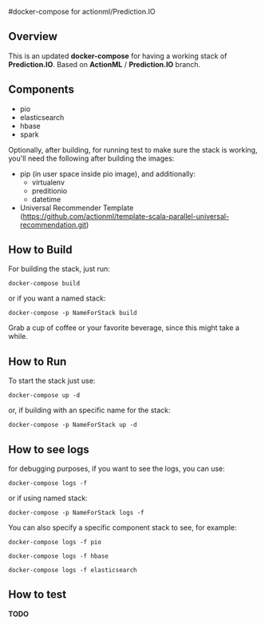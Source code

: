 #docker-compose for actionml/Prediction.IO

## Overview

This is an updated **docker-compose** for having a working stack of **Prediction.IO**.  Based on **ActionML** / **Prediction.IO** branch.


## Components
* pio
* elasticsearch
* hbase
* spark

Optionally, after building, for running test to make sure the stack is working, you'll need the following after building the images:

* pip (in user space inside pio image), and additionally:
  * virtualenv 
  * preditionio 
  * datetime 
* Universal Recommender Template (https://github.com/actionml/template-scala-parallel-universal-recommendation.git)


## How to Build

For building the stack, just run:

```docker-compose build```

or if you want a named stack:

```docker-compose -p NameForStack build```

Grab a cup of coffee or your favorite beverage, since this might take a while.

## How to Run
To start the stack just use:

```docker-compose up -d```

or, if building with an specific name for the stack:

```docker-compose -p NameForStack up -d```

## How to see logs
for debugging purposes, if you want to see the logs, you can use:

```docker-compose logs -f```

or if using named stack:

```docker-compose -p NameForStack logs -f```

You can also specify a specific component stack to see, for example:

```docker-compose logs -f pio```

```docker-compose logs -f hbase```

```docker-compose logs -f elasticsearch```


## How to test
**TODO**
